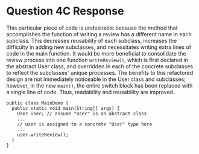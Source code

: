 # Question 4C Response

This particular piece of code is undesirable because the method that accomplishes the function of writing a review has a different name in each subclass. This decreases reusability of each subclass, increases the difficulty in adding new subclasses, and necessitates writing extra lines of code in the main function. It would be more beneficial to consolidate the review process into one function `writeReview()`, which is first declared in the abstract User class, and overridden in each of the concrete subclasses to reflect the subclasses' unique processes. The benefits to this refactored design are not immediately noticeable in the User class and subclasses; however, in the new `main()`, the entire switch block has been replaced with a single line of code. Thus, readability and reusability are improved.

~~~~
public class MainDemo {
  public static void main(String[] args) {
    User user; // assume "User" is an abstract class
    ...
    // user is assigned to a concrete "User" type here
    ...
    user.writeReview(); 
  } 
}
